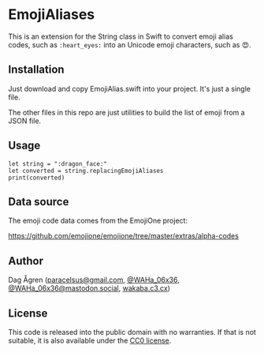 # EmojiAliases #

This is an extension for the String class in Swift to convert emoji alias codes,
such as `:heart_eyes:` into an Unicode emoji characters, such as 😍.

## Installation ##

Just download and copy EmojiAlias.swift into your project. It's just a single file.

The other files in this repo are just utilities to build the list of emoji from a JSON
file.

## Usage ##

    let string = ":dragon_face:"
    let converted = string.replacingEmojiAliases
    print(converted)

## Data source ##

The emoji code data comes from the EmojiOne project:

https://github.com/emojione/emojione/tree/master/extras/alpha-codes

## Author ##

Dag Ågren ([paracelsus@gmail.com](mailto:paracelsus@gmail.com),
[@WAHa_06x36](https://twitter.com/WAHa_06x36),
[@WAHa_06x36@mastodon.social](https://mastodon.social/@WAHa_06x36),
[wakaba.c3.cx](http://wakaba.c3.cx/))

## License ##

This code is released into the public domain with no warranties. If that
is not suitable, it is also available under the
[CC0 license](http://creativecommons.org/publicdomain/zero/1.0/).
